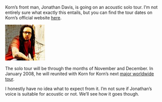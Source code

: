 Korn’s front man, Jonathan Davis, is going on an acoustic solo tour. I’m not entirely sure what exactly this entails, but you can find the tour dates on Korn’s official website [here](http://www.korn.com/site.php?content=tour&bandID=Jonathan).

[![Jonathan Davis](060613_korn.thumbnail.jpg)](https://i0.wp.com/blog.alexseifert.com/wp-content/uploads/2007/10/060613_korn.jpg?ssl=1 "Jonathan Davis")

The solo tour will be through the months of November and December. In January 2008, he will reunited with Korn for Korn’s next [major worldwide tour](http://www.korn.com/site.php?content=tour&bandID=Korn).

I honestly have no idea what to expect from it. I’m not sure if Jonathan’s voice is suitable for acoustic or not. We’ll see how it goes though.
